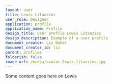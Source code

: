 ```yaml
---
layout: user
title: Lewis Litanzios
user_role: Designer
application: profile
application_name: Profile
design_title: User profile Lewis Litanzios
design_description: Example of a user profile
document_creator: Liz Baker
document_creator_id: liz
parent: profiles
folderish: false
image_url: /media/avatar-lewis-litanzios.jpg
---
```


Some content goes here on Lewis
